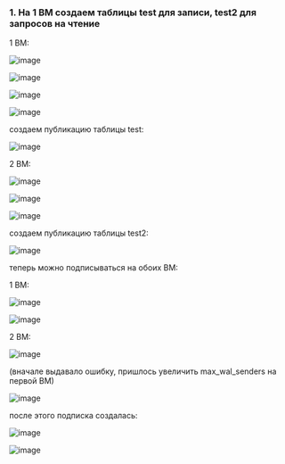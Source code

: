 
### 1. На 1 ВМ создаем таблицы test для записи, test2 для запросов на чтение

1 ВМ:

![image](https://github.com/AKhabarov/Otus-HomeWork/assets/40095258/1568dd10-f607-48f1-978c-a90303ffd7df)

![image](https://github.com/AKhabarov/Otus-HomeWork/assets/40095258/28be78bc-48b0-499e-a210-eabc15e0bb5a)

![image](https://github.com/AKhabarov/Otus-HomeWork/assets/40095258/14441af3-95ee-4a2b-a4cf-17c7670ba41a)

![image](https://github.com/AKhabarov/Otus-HomeWork/assets/40095258/495fdb5d-e09a-4796-a9e0-b6ec23b7b1e7)

создаем публикацию таблицы test:

![image](https://github.com/AKhabarov/Otus-HomeWork/assets/40095258/4019f1b8-0ee4-461e-8c21-6c6a5333c655)

2 ВМ:

![image](https://github.com/AKhabarov/Otus-HomeWork/assets/40095258/bf61884b-64ba-4755-8e8a-77298c7b17e2)

![image](https://github.com/AKhabarov/Otus-HomeWork/assets/40095258/a6affd3b-5d0b-4a0a-bacc-37b316135cef)

![image](https://github.com/AKhabarov/Otus-HomeWork/assets/40095258/78334d4e-2dbc-43f2-8634-6b2aa7f43f84)

создаем публикацию таблицы test2:

![image](https://github.com/AKhabarov/Otus-HomeWork/assets/40095258/ef9520f3-1b79-4301-9023-bc051b946c00)

теперь можно подписываться на обоих ВМ:

1 ВМ:

![image](https://github.com/AKhabarov/Otus-HomeWork/assets/40095258/f7097067-f64e-4db8-b077-9a4f546b9f98)

![image](https://github.com/AKhabarov/Otus-HomeWork/assets/40095258/1c9d1f1f-3489-4ee3-90a3-2ca921e83d56)

2 ВМ:

![image](https://github.com/AKhabarov/Otus-HomeWork/assets/40095258/a21eeab9-19a5-4762-96d5-e649d0584efa)

(вначале выдавало ошибку, пришлось увеличить max_wal_senders на первой ВМ)

![image](https://github.com/AKhabarov/Otus-HomeWork/assets/40095258/0b3d5077-1ccd-4925-abf2-a8dd12599536)

после этого подписка создалась:

![image](https://github.com/AKhabarov/Otus-HomeWork/assets/40095258/1f549b5c-0c91-4201-a676-bf7f6dec632f)

![image](https://github.com/AKhabarov/Otus-HomeWork/assets/40095258/82d3cb3e-190c-4876-ba7b-a12b042fbc35)

